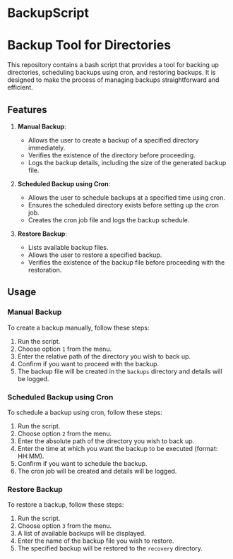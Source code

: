 # BackupScript
# Backup Tool for Directories

This repository contains a bash script that provides a tool for backing up directories, scheduling backups using cron, and restoring backups. It is designed to make the process of managing backups straightforward and efficient.

## Features

1. **Manual Backup**: 
   - Allows the user to create a backup of a specified directory immediately.
   - Verifies the existence of the directory before proceeding.
   - Logs the backup details, including the size of the generated backup file.

2. **Scheduled Backup using Cron**: 
   - Allows the user to schedule backups at a specified time using cron.
   - Ensures the scheduled directory exists before setting up the cron job.
   - Creates the cron job file and logs the backup schedule.

3. **Restore Backup**: 
   - Lists available backup files.
   - Allows the user to restore a specified backup.
   - Verifies the existence of the backup file before proceeding with the restoration.

## Usage

### Manual Backup

To create a backup manually, follow these steps:

1. Run the script.
2. Choose option `1` from the menu.
3. Enter the relative path of the directory you wish to back up.
4. Confirm if you want to proceed with the backup.
5. The backup file will be created in the `backups` directory and details will be logged.

### Scheduled Backup using Cron

To schedule a backup using cron, follow these steps:

1. Run the script.
2. Choose option `2` from the menu.
3. Enter the absolute path of the directory you wish to back up.
4. Enter the time at which you want the backup to be executed (format: HH:MM).
5. Confirm if you want to schedule the backup.
6. The cron job will be created and details will be logged.

### Restore Backup

To restore a backup, follow these steps:

1. Run the script.
2. Choose option `3` from the menu.
3. A list of available backups will be displayed.
4. Enter the name of the backup file you wish to restore.
5. The specified backup will be restored to the `recovery` directory.


